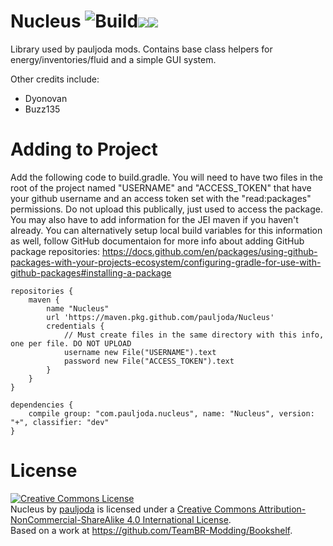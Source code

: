 Nucleus ![Build](https://github.com/TeamBR-Modding/Nucleus/workflows/Build/badge.svg)<a href='https://minecraft.curseforge.com/projects/nucleus'><img src='http://cf.way2muchnoise.eu/full_nucleus_downloads.svg'><img src='http://cf.way2muchnoise.eu/versions/nucleus_latest.svg'></a>
======

Library used by pauljoda mods. Contains base class helpers for energy/inventories/fluid and a simple GUI system. 

Other credits include:
- Dyonovan
- Buzz135


Adding to Project
=================

Add the following code to build.gradle. You will need to have two files in the root of the project named "USERNAME" and "ACCESS_TOKEN" that have your github username and an access token set with the "read:packages" permissions. Do not upload this publically, just used to access the package. You may also have to add information for the JEI maven if you haven't already. You can alternatively setup local build variables for this information as well, follow GitHub documentaion for more info about adding GitHub package repositories: https://docs.github.com/en/packages/using-github-packages-with-your-projects-ecosystem/configuring-gradle-for-use-with-github-packages#installing-a-package

```
repositories {
    maven {
        name "Nucleus"
        url 'https://maven.pkg.github.com/pauljoda/Nucleus'
        credentials {
            // Must create files in the same directory with this info, one per file. DO NOT UPLOAD
            username new File("USERNAME").text
            password new File("ACCESS_TOKEN").text
        }
    }
}

dependencies {
    compile group: "com.pauljoda.nucleus", name: "Nucleus", version: "+", classifier: "dev"
}
```

License
=======
<a rel="license" href="http://creativecommons.org/licenses/by-nc-sa/4.0/"><img alt="Creative Commons License" style="border-width:0" src="https://i.creativecommons.org/l/by-nc-sa/4.0/88x31.png" /></a><br /><span xmlns:dct="http://purl.org/dc/terms/" property="dct:title">Nucleus</span> by <a xmlns:cc="http://creativecommons.org/ns#" href="http://minecraft.curseforge.com/projects/bookshelf-api-library" property="cc:attributionName" rel="cc:attributionURL">pauljoda</a> is licensed under a <a rel="license" href="http://creativecommons.org/licenses/by-nc-sa/4.0/">Creative Commons Attribution-NonCommercial-ShareAlike 4.0 International License</a>.<br />Based on a work at <a xmlns:dct="http://purl.org/dc/terms/" href="https://github.com/TeamBR-Modding/Bookshelf" rel="dct:source">https://github.com/TeamBR-Modding/Bookshelf</a>.
